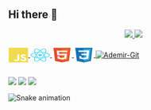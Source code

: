 ## Hi there 👋
<div align="center">
  <a href="https://github.com/TeppeiTeranishi">
  <img height="180em" src="https://github-readme-stats.vercel.app/api?username=TeppeiTeranishi&show_icons=true&theme=tokyonight&include_all_commits=true&count_private=true"/>
  <img height="180em" src="https://github-readme-stats.vercel.app/api/top-langs/?username=TeppeiTeranishi&layout=compact&langs_count=7&theme=tokyonight"/>
</div>
<div style="display: inline_block"><br>
  <img align="center" alt="Ademir-Js" height="30" width="40" src="https://raw.githubusercontent.com/devicons/devicon/master/icons/javascript/javascript-plain.svg">
  <!-- <img align="center" alt="Rafa-Ts" height="30" width="40" src="https://raw.githubusercontent.com/devicons/devicon/master/icons/typescript/typescript-plain.svg"> -->
  <img align="center" alt="Ademir-React" height="30" width="40" src="https://raw.githubusercontent.com/devicons/devicon/master/icons/react/react-original.svg">
  <img align="center" alt="Ademir-HTML" height="30" width="40" src="https://raw.githubusercontent.com/devicons/devicon/master/icons/html5/html5-original.svg">
  <img align="center" alt="Ademir-CSS" height="30" width="40" src="https://raw.githubusercontent.com/devicons/devicon/master/icons/css3/css3-original.svg">
  <img align="center" alt="Ademir-Git" height="30" width="40" src="https://cdn.jsdelivr.net/gh/devicons/devicon/icons/git/git-original.svg" />
  <!-- <img align="center" alt="Rafa-Python" height="30" width="40" src="https://raw.githubusercontent.com/devicons/devicon/master/icons/python/python-original.svg"> -->
  <!-- <img align="center" alt="Rafa-Csharp" height="30" width="40" src="https://raw.githubusercontent.com/devicons/devicon/master/icons/csharp/csharp-original.svg"> --> 
</div>
    
  ##
 
<div> 
  <a href="https://www.linkedin.com/in/ademir-candelario-rosales/" target="blank"><img src="https://img.shields.io/badge/-LinkedIn-%230077B5?style=for-the-badge&logo=linkedin&logoColor=white" target="blank"></a>
  <a href = "mailto:ademircandelario07@hotmail.com"><img src="https://img.shields.io/badge/Microsoft_Outlook-0078D4?style=for-the-badge&logo=microsoft-outlook&logoColor=white" target="blank"></a>
 <a href="https://discordapp.com/users/286325111441588225/" target="blank"><img src="https://img.shields.io/badge/Discord-7289DA?style=for-the-badge&logo=discord&logoColor=white" target="blank"></a> 
  
  ![Snake animation](https://github.com/TeppeiTeranishi/TeppeiTeranishi/blob/output/github-contribution-grid-snake.svg)
 
</div>
